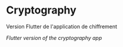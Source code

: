 # Cryptography

Version Flutter de l'application de chiffrement

_Flutter version of the cryptography app_